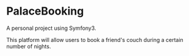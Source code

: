 PalaceBooking
=============

A personal project using Symfony3.

This platform will allow users to book a friend's couch during a certain number of nights.
